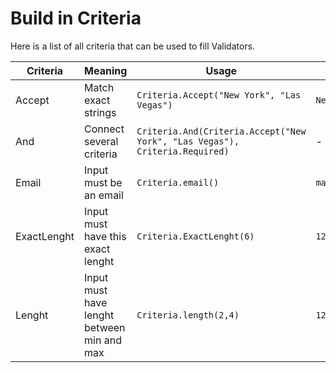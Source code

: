# Build in Criteria

Here is a list of all criteria that can be used to fill Validators.


| Criteria        | Meaning           | Usage  | Valid Input | Translation-key|
| --------------- |-------------------| -------|-------------|----------------|
| Accept          | Match exact strings | `Criteria.Accept("New York", "Las Vegas")` | `New York` | jformchecker.allowed_values |
| And          | Connect several criteria | `Criteria.And(Criteria.Accept("New York", "Las Vegas"), Criteria.Required)` | - | - |
| Email          | Input must be an email | `Criteria.email()` | `max.mustermann@dmn.com` | jformchecker.valid_email |
| ExactLenght          | Input must have this exact lenght | `Criteria.ExactLenght(6)` | `123456` | jformchecker.exact_lenght |
| Lenght          | Input must have lenght between min and max | `Criteria.length(2,4)` | `123` | jformchecker.length |


